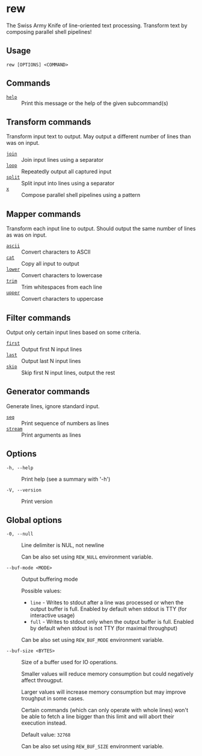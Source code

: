 # rew

The Swiss Army Knife of line-oriented text processing. Transform text by composing parallel shell pipelines!

## Usage

```
rew [OPTIONS] <COMMAND>
```

## Commands

<dl>
<dt><a href="rew-help.html"><code>help</code></a></dt>
<dd>Print this message or the help of the given subcommand(s)</dd>
</dl>

## Transform commands

Transform input text to output. May output a different number of lines than was on input.

<dl>
<dt><a href="rew-join.html"><code>join</code></a></dt>
<dd>Join input lines using a separator</dd>
<dt><a href="rew-loop.html"><code>loop</code></a></dt>
<dd>Repeatedly output all captured input</dd>
<dt><a href="rew-split.html"><code>split</code></a></dt>
<dd>Split input into lines using a separator</dd>
<dt><a href="rew-x.html"><code>x</code></a></dt>
<dd>Compose parallel shell pipelines using a pattern</dd>
</dl>

## Mapper commands

Transform each input line to output. Should output the same number of lines as was on input.

<dl>
<dt><a href="rew-ascii.html"><code>ascii</code></a></dt>
<dd>Convert characters to ASCII</dd>
<dt><a href="rew-cat.html"><code>cat</code></a></dt>
<dd>Copy all input to output</dd>
<dt><a href="rew-lower.html"><code>lower</code></a></dt>
<dd>Convert characters to lowercase</dd>
<dt><a href="rew-trim.html"><code>trim</code></a></dt>
<dd>Trim whitespaces from each line</dd>
<dt><a href="rew-upper.html"><code>upper</code></a></dt>
<dd>Convert characters to uppercase</dd>
</dl>

## Filter commands

Output only certain input lines based on some criteria.

<dl>
<dt><a href="rew-first.html"><code>first</code></a></dt>
<dd>Output first N input lines</dd>
<dt><a href="rew-last.html"><code>last</code></a></dt>
<dd>Output last N input lines</dd>
<dt><a href="rew-skip.html"><code>skip</code></a></dt>
<dd>Skip first N input lines, output the rest</dd>
</dl>

## Generator commands

Generate lines, ignore standard input.

<dl>
<dt><a href="rew-seq.html"><code>seq</code></a></dt>
<dd>Print sequence of numbers as lines</dd>
<dt><a href="rew-stream.html"><code>stream</code></a></dt>
<dd>Print arguments as lines</dd>
</dl>

## Options

<dl>

<dt><code>-h, --help</code></dt>
<dd>

Print help (see a summary with '-h')
</dd>

<dt><code>-V, --version</code></dt>
<dd>

Print version
</dd>
</dl>

## Global options

<dl>

<dt><code>-0, --null</code></dt>
<dd>

Line delimiter is NUL, not newline

Can be also set using `REW_NULL` environment variable.
</dd>

<dt><code>--buf-mode &lt;MODE&gt;</code></dt>
<dd>

Output buffering mode

Possible values:

 - `line` - Writes to stdout after a line was processed or when the output buffer is full. Enabled by default when stdout is TTY (for interactive usage)
 - `full` - Writes to stdout only when the output buffer is full. Enabled by default when stdout is not TTY (for maximal throughput)

Can be also set using `REW_BUF_MODE` environment variable.
</dd>

<dt><code>--buf-size &lt;BYTES&gt;</code></dt>
<dd>

Size of a buffer used for IO operations.

Smaller values will reduce memory consumption but could negatively affect througput.

Larger values will increase memory consumption but may improve troughput in some cases.

Certain commands (which can only operate with whole lines) won't be able to fetch a line bigger than this limit and will abort their execution instead.

Default value: `32768`

Can be also set using `REW_BUF_SIZE` environment variable.
</dd>
</dl>
